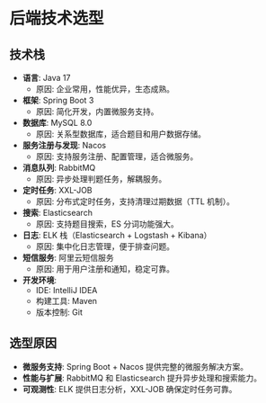 # 后端技术选型

## 技术栈
- **语言**: Java 17
    - 原因: 企业常用，性能优异，生态成熟。
- **框架**: Spring Boot 3
    - 原因: 简化开发，内置微服务支持。
- **数据库**: MySQL 8.0
    - 原因: 关系型数据库，适合题目和用户数据存储。
- **服务注册与发现**: Nacos
    - 原因: 支持服务注册、配置管理，适合微服务。
- **消息队列**: RabbitMQ
    - 原因: 异步处理判题任务，解耦服务。
- **定时任务**: XXL-JOB
    - 原因: 分布式定时任务，支持清理过期数据（TTL 机制）。
- **搜索**: Elasticsearch
    - 原因: 支持题目搜索，ES 分词功能强大。
- **日志**: ELK 栈（Elasticsearch + Logstash + Kibana）
    - 原因: 集中化日志管理，便于排查问题。
- **短信服务**: 阿里云短信服务
    - 原因: 用于用户注册和通知，稳定可靠。
- **开发环境**:
    - IDE: IntelliJ IDEA
    - 构建工具: Maven
    - 版本控制: Git

## 选型原因
- **微服务支持**: Spring Boot + Nacos 提供完整的微服务解决方案。
- **性能与扩展**: RabbitMQ 和 Elasticsearch 提升异步处理和搜索能力。
- **可观测性**: ELK 提供日志分析，XXL-JOB 确保定时任务可靠。